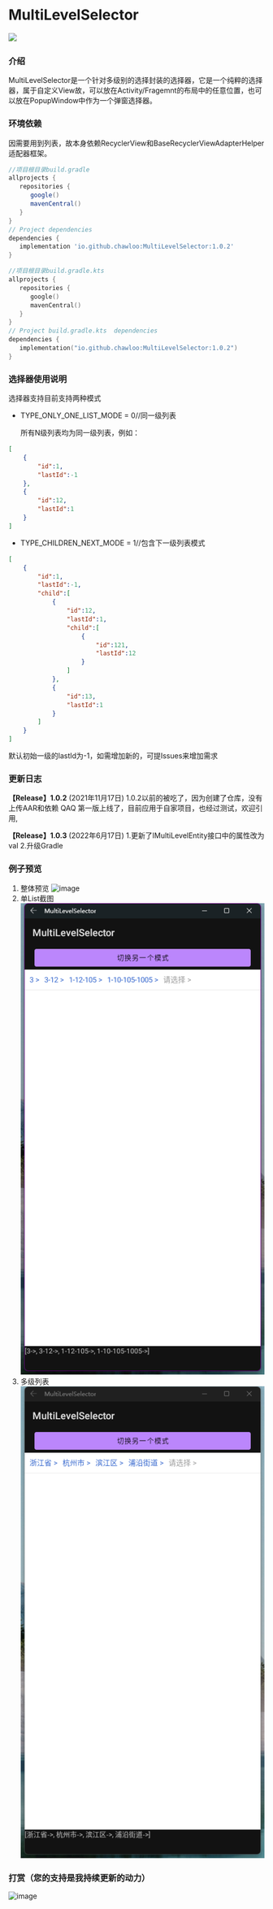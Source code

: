 # MultiLevelSelector
<a href ="https://search.maven.org/artifact/io.github.chawloo/MultiLevelSelector">
<img src="https://img.shields.io/maven-central/v/io.github.chawloo/MultiLevelSelector"/>
</a>

### 介绍

MultiLevelSelector是一个针对多级别的选择封装的选择器，它是一个纯粹的选择器，属于自定义View故，可以放在Activity/Fragemnt的布局中的任意位置，也可以放在PopupWindow中作为一个弹窗选择器。



### 环境依赖

因需要用到列表，故本身依赖RecyclerView和BaseRecyclerViewAdapterHelper适配器框架。



```groovy
//项目根目录build.gradle
allprojects {
   repositories {
      google()
      mavenCentral()
   }
}
// Project dependencies
dependencies {
   implementation 'io.github.chawloo:MultiLevelSelector:1.0.2'
}
```



```kotlin
//项目根目录build.gradle.kts
allprojects {
   repositories {
      google()
      mavenCentral()
   }
}
// Project build.gradle.kts  dependencies
dependencies {
   implementation("io.github.chawloo:MultiLevelSelector:1.0.2")
}
```



### 选择器使用说明

选择器支持目前支持两种模式

- TYPE_ONLY_ONE_LIST_MODE = 0//同一级列表

  所有N级列表均为同一级列表，例如：

``` json
[
    {
        "id":1,
        "lastId":-1
    },
    {
        "id":12,
        "lastId":1
    }
]
  ```

- TYPE_CHILDREN_NEXT_MODE = 1//包含下一级列表模式

``` json
[
    {
        "id":1,
        "lastId":-1,
        "child":[
            {
                "id":12,
                "lastId":1,
                "child":[
                    {
                        "id":121,
                        "lastId":12
                    }
                ]
            },
            {
                "id":13,
                "lastId":1
            }
        ]
    }
]
```
默认初始一级的lastId为-1，如需增加新的，可提Issues来增加需求


### 更新日志

**【Release】1.0.2** (2021年11月17日)
1.0.2以前的被吃了，因为创建了仓库，没有上传AAR和依赖  QAQ
第一版上线了，目前应用于自家项目，也经过测试，欢迎引用,

**【Release】1.0.3** (2022年6月17日)
1.更新了IMultiLevelEntity接口中的属性改为val
2.升级Gradle
### 例子预览

1. 整体预览
   ![image](https://github.com/ChawLoo/MultiLevelSelector/blob/master/screenshot/%E6%95%B4%E4%BD%93%E6%BC%94%E7%A4%BA.gif)
2. 单List截图
   ![image](https://github.com/ChawLoo/MultiLevelSelector/blob/master/screenshot/%E4%B8%80%E4%B8%AA%E5%88%97%E8%A1%A8%E5%A4%9A%E7%BA%A7%E9%80%89%E6%8B%A9.png)
3. 多级列表
   ![image](https://github.com/ChawLoo/MultiLevelSelector/blob/master/screenshot/%E7%9C%81%E5%B8%82%E5%8C%BA%E5%AD%90%E9%9B%86%E6%A8%A1%E5%BC%8F.png)

### 打赏（您的支持是我持续更新的动力）

![image](https://user-images.githubusercontent.com/26214519/139214994-71b782c2-7a42-4e66-8819-364fdb76e420.png)

